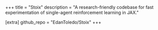 +++
title = "Stoix"
description = "A research-friendly codebase for fast experimentation of single-agent reinforcement learning in JAX."

[extra]
github_repo = "EdanToledo/Stoix"
+++
